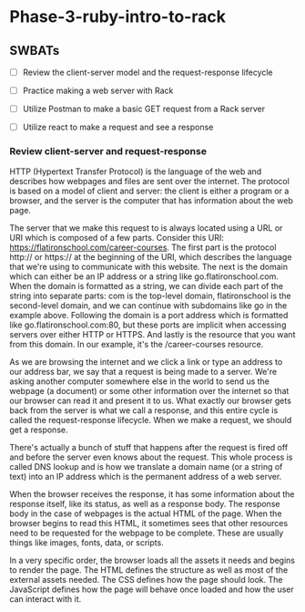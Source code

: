 # Phase-3-ruby-intro-to-rack

## SWBATs

- [ ]  Review the client-server model and the request-response lifecycle
- [ ] Practice making a web server with Rack
- [ ] Utilize Postman to make a basic GET request from a Rack server
- [ ] Utilize react to make a request and see a response


### Review client-server and request-response
HTTP (Hypertext Transfer Protocol) is the language of the web and describes how webpages and files are sent over the internet. The protocol is based on a model of client and server: the client is either a program or a browser, and the server is the computer that has information about the web page.

The server that we make this request to is always located using a URL or URI which is composed of a few parts. Consider this URI: https://flatironschool.com/career-courses. The first part is the protocol http:// or https:// at the beginning of the URI, which describes the language that we're using to communicate with this website. The next is the domain which can either be an IP address or a string like go.flatironschool.com. When the domain is formatted as a string, we can divide each part of the string into separate parts: com is the top-level domain, flatironschool is the second-level domain, and we can continue with subdomains like go in the example above. Following the domain is a port address which is formatted like go.flatironschool.com:80, but these ports are implicit when accessing servers over either HTTP or HTTPS. And lastly is the resource that you want from this domain. In our example, it's the /career-courses resource.

As we are browsing the internet and we click a link or type an address to our address bar, we say that a request is being made to a server. We're asking another computer somewhere else in the world to send us the webpage (a document) or some other information over the internet so that our browser can read it and present it to us. What exactly our browser gets back from the server is what we call a response, and this entire cycle is called the request-response lifecycle. When we make a request, we should get a response.

There's actually a bunch of stuff that happens after the request is fired off and before the server even knows about the request. This whole process is called DNS lookup and is how we translate a domain name (or a string of text) into an IP address which is the permanent address of a web server.

When the browser receives the response, it has some information about the response itself, like its status, as well as a response body. The response body in the case of webpages is the actual HTML of the page. When the browser begins to read this HTML, it sometimes sees that other resources need to be requested for the webpage to be complete. These are usually things like images, fonts, data, or scripts.

In a very specific order, the browser loads all the assets it needs and begins to render the page. The HTML defines the structure as well as most of the external assets needed. The CSS defines how the page should look. The JavaScript defines how the page will behave once loaded and how the user can interact with it.

